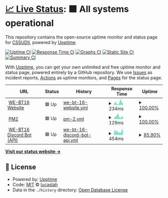 # [📈 Live Status](https://cssudii.github.io/uptime): <!--live status--> **🟩 All systems operational**

This repository contains the open-source uptime monitor and status page for [CSSUDII](https://cssudii.tk), powered by [Upptime](https://github.com/upptime/upptime).

[![Uptime CI](https://github.com/koj-co/upptime/workflows/Uptime%20CI/badge.svg)](https://github.com/koj-co/upptime/actions?query=workflow%3A%22Uptime+CI%22)
[![Response Time CI](https://github.com/koj-co/upptime/workflows/Response%20Time%20CI/badge.svg)](https://github.com/koj-co/upptime/actions?query=workflow%3A%22Response+Time+CI%22)
[![Graphs CI](https://github.com/koj-co/upptime/workflows/Graphs%20CI/badge.svg)](https://github.com/koj-co/upptime/actions?query=workflow%3A%22Graphs+CI%22)
[![Static Site CI](https://github.com/koj-co/upptime/workflows/Static%20Site%20CI/badge.svg)](https://github.com/koj-co/upptime/actions?query=workflow%3A%22Static+Site+CI%22)
[![Summary CI](https://github.com/koj-co/upptime/workflows/Summary%20CI/badge.svg)](https://github.com/koj-co/upptime/actions?query=workflow%3A%22Summary+CI%22)

With [Upptime](https://upptime.js.org), you can get your own unlimited and free uptime monitor and status page, powered entirely by a GitHub repository. We use [Issues](https://github.com/lucaslah/uptime/issues) as incident reports, [Actions](https://github.com/lucaslah/uptime/actions) as uptime monitors, and [Pages](https://lucaslah.github.io/uptime) for the status page.

<!--start: status pages-->
<!-- This summary is generated by Upptime (https://github.com/upptime/upptime) -->
<!-- Do not edit this manually, your changes will be overwritten -->
<!-- prettier-ignore -->
| URL | Status | History | Response Time | Uptime |
| --- | ------ | ------- | ------------- | ------ |
| <img alt="" src="https://favicons.githubusercontent.com/we-bt16.netlify.app" height="13"> [WE-BT16 Website](https://we-bt16.netlify.app) | 🟩 Up | [we-bt-16-website.yml](https://github.com/CSSUDII/uptime/commits/master/history/we-bt-16-website.yml) | <details><summary><img alt="Response time graph" src="./graphs/we-bt-16-website/response-time-week.png" height="20"> 234ms</summary><br><a href="https://CSSUDII.github.io/uptime/history/we-bt-16-website"><img alt="Response time 203" src="https://img.shields.io/endpoint?url=https%3A%2F%2Fraw.githubusercontent.com%2FCSSUDII%2Fuptime%2Fmaster%2Fapi%2Fwe-bt-16-website%2Fresponse-time.json"></a><br><a href="https://CSSUDII.github.io/uptime/history/we-bt-16-website"><img alt="24-hour response time 167" src="https://img.shields.io/endpoint?url=https%3A%2F%2Fraw.githubusercontent.com%2FCSSUDII%2Fuptime%2Fmaster%2Fapi%2Fwe-bt-16-website%2Fresponse-time-day.json"></a><br><a href="https://CSSUDII.github.io/uptime/history/we-bt-16-website"><img alt="7-day response time 234" src="https://img.shields.io/endpoint?url=https%3A%2F%2Fraw.githubusercontent.com%2FCSSUDII%2Fuptime%2Fmaster%2Fapi%2Fwe-bt-16-website%2Fresponse-time-week.json"></a><br><a href="https://CSSUDII.github.io/uptime/history/we-bt-16-website"><img alt="30-day response time 193" src="https://img.shields.io/endpoint?url=https%3A%2F%2Fraw.githubusercontent.com%2FCSSUDII%2Fuptime%2Fmaster%2Fapi%2Fwe-bt-16-website%2Fresponse-time-month.json"></a><br><a href="https://CSSUDII.github.io/uptime/history/we-bt-16-website"><img alt="1-year response time 203" src="https://img.shields.io/endpoint?url=https%3A%2F%2Fraw.githubusercontent.com%2FCSSUDII%2Fuptime%2Fmaster%2Fapi%2Fwe-bt-16-website%2Fresponse-time-year.json"></a></details> | <details><summary><a href="https://CSSUDII.github.io/uptime/history/we-bt-16-website">100.00%</a></summary><a href="https://CSSUDII.github.io/uptime/history/we-bt-16-website"><img alt="All-time uptime 100.00%" src="https://img.shields.io/endpoint?url=https%3A%2F%2Fraw.githubusercontent.com%2FCSSUDII%2Fuptime%2Fmaster%2Fapi%2Fwe-bt-16-website%2Fuptime.json"></a><br><a href="https://CSSUDII.github.io/uptime/history/we-bt-16-website"><img alt="24-hour uptime 100.00%" src="https://img.shields.io/endpoint?url=https%3A%2F%2Fraw.githubusercontent.com%2FCSSUDII%2Fuptime%2Fmaster%2Fapi%2Fwe-bt-16-website%2Fuptime-day.json"></a><br><a href="https://CSSUDII.github.io/uptime/history/we-bt-16-website"><img alt="7-day uptime 100.00%" src="https://img.shields.io/endpoint?url=https%3A%2F%2Fraw.githubusercontent.com%2FCSSUDII%2Fuptime%2Fmaster%2Fapi%2Fwe-bt-16-website%2Fuptime-week.json"></a><br><a href="https://CSSUDII.github.io/uptime/history/we-bt-16-website"><img alt="30-day uptime 100.00%" src="https://img.shields.io/endpoint?url=https%3A%2F%2Fraw.githubusercontent.com%2FCSSUDII%2Fuptime%2Fmaster%2Fapi%2Fwe-bt-16-website%2Fuptime-month.json"></a><br><a href="https://CSSUDII.github.io/uptime/history/we-bt-16-website"><img alt="1-year uptime 100.00%" src="https://img.shields.io/endpoint?url=https%3A%2F%2Fraw.githubusercontent.com%2FCSSUDII%2Fuptime%2Fmaster%2Fapi%2Fwe-bt-16-website%2Fuptime-year.json"></a></details>
| <img alt="" src="https://favicons.githubusercontent.com/app.pm2.io" height="13"> [PM2](https://app.pm2.io) | 🟩 Up | [pm-2.yml](https://github.com/CSSUDII/uptime/commits/master/history/pm-2.yml) | <details><summary><img alt="Response time graph" src="./graphs/pm-2/response-time-week.png" height="20"> 129ms</summary><br><a href="https://CSSUDII.github.io/uptime/history/pm-2"><img alt="Response time 141" src="https://img.shields.io/endpoint?url=https%3A%2F%2Fraw.githubusercontent.com%2FCSSUDII%2Fuptime%2Fmaster%2Fapi%2Fpm-2%2Fresponse-time.json"></a><br><a href="https://CSSUDII.github.io/uptime/history/pm-2"><img alt="24-hour response time 107" src="https://img.shields.io/endpoint?url=https%3A%2F%2Fraw.githubusercontent.com%2FCSSUDII%2Fuptime%2Fmaster%2Fapi%2Fpm-2%2Fresponse-time-day.json"></a><br><a href="https://CSSUDII.github.io/uptime/history/pm-2"><img alt="7-day response time 129" src="https://img.shields.io/endpoint?url=https%3A%2F%2Fraw.githubusercontent.com%2FCSSUDII%2Fuptime%2Fmaster%2Fapi%2Fpm-2%2Fresponse-time-week.json"></a><br><a href="https://CSSUDII.github.io/uptime/history/pm-2"><img alt="30-day response time 138" src="https://img.shields.io/endpoint?url=https%3A%2F%2Fraw.githubusercontent.com%2FCSSUDII%2Fuptime%2Fmaster%2Fapi%2Fpm-2%2Fresponse-time-month.json"></a><br><a href="https://CSSUDII.github.io/uptime/history/pm-2"><img alt="1-year response time 141" src="https://img.shields.io/endpoint?url=https%3A%2F%2Fraw.githubusercontent.com%2FCSSUDII%2Fuptime%2Fmaster%2Fapi%2Fpm-2%2Fresponse-time-year.json"></a></details> | <details><summary><a href="https://CSSUDII.github.io/uptime/history/pm-2">100.00%</a></summary><a href="https://CSSUDII.github.io/uptime/history/pm-2"><img alt="All-time uptime 99.70%" src="https://img.shields.io/endpoint?url=https%3A%2F%2Fraw.githubusercontent.com%2FCSSUDII%2Fuptime%2Fmaster%2Fapi%2Fpm-2%2Fuptime.json"></a><br><a href="https://CSSUDII.github.io/uptime/history/pm-2"><img alt="24-hour uptime 100.00%" src="https://img.shields.io/endpoint?url=https%3A%2F%2Fraw.githubusercontent.com%2FCSSUDII%2Fuptime%2Fmaster%2Fapi%2Fpm-2%2Fuptime-day.json"></a><br><a href="https://CSSUDII.github.io/uptime/history/pm-2"><img alt="7-day uptime 100.00%" src="https://img.shields.io/endpoint?url=https%3A%2F%2Fraw.githubusercontent.com%2FCSSUDII%2Fuptime%2Fmaster%2Fapi%2Fpm-2%2Fuptime-week.json"></a><br><a href="https://CSSUDII.github.io/uptime/history/pm-2"><img alt="30-day uptime 99.61%" src="https://img.shields.io/endpoint?url=https%3A%2F%2Fraw.githubusercontent.com%2FCSSUDII%2Fuptime%2Fmaster%2Fapi%2Fpm-2%2Fuptime-month.json"></a><br><a href="https://CSSUDII.github.io/uptime/history/pm-2"><img alt="1-year uptime 99.70%" src="https://img.shields.io/endpoint?url=https%3A%2F%2Fraw.githubusercontent.com%2FCSSUDII%2Fuptime%2Fmaster%2Fapi%2Fpm-2%2Fuptime-year.json"></a></details>
| <img alt="" src="https://favicons.githubusercontent.com/834fc166c81e.ngrok.io" height="13"> [WE-BT16 Discord Bot (API)](https://834fc166c81e.ngrok.io) | 🟩 Up | [we-bt-16-discord-bot-api.yml](https://github.com/CSSUDII/uptime/commits/master/history/we-bt-16-discord-bot-api.yml) | <details><summary><img alt="Response time graph" src="./graphs/we-bt-16-discord-bot-api/response-time-week.png" height="20"> 454ms</summary><br><a href="https://CSSUDII.github.io/uptime/history/we-bt-16-discord-bot-api"><img alt="Response time 687" src="https://img.shields.io/endpoint?url=https%3A%2F%2Fraw.githubusercontent.com%2FCSSUDII%2Fuptime%2Fmaster%2Fapi%2Fwe-bt-16-discord-bot-api%2Fresponse-time.json"></a><br><a href="https://CSSUDII.github.io/uptime/history/we-bt-16-discord-bot-api"><img alt="24-hour response time 587" src="https://img.shields.io/endpoint?url=https%3A%2F%2Fraw.githubusercontent.com%2FCSSUDII%2Fuptime%2Fmaster%2Fapi%2Fwe-bt-16-discord-bot-api%2Fresponse-time-day.json"></a><br><a href="https://CSSUDII.github.io/uptime/history/we-bt-16-discord-bot-api"><img alt="7-day response time 454" src="https://img.shields.io/endpoint?url=https%3A%2F%2Fraw.githubusercontent.com%2FCSSUDII%2Fuptime%2Fmaster%2Fapi%2Fwe-bt-16-discord-bot-api%2Fresponse-time-week.json"></a><br><a href="https://CSSUDII.github.io/uptime/history/we-bt-16-discord-bot-api"><img alt="30-day response time 464" src="https://img.shields.io/endpoint?url=https%3A%2F%2Fraw.githubusercontent.com%2FCSSUDII%2Fuptime%2Fmaster%2Fapi%2Fwe-bt-16-discord-bot-api%2Fresponse-time-month.json"></a><br><a href="https://CSSUDII.github.io/uptime/history/we-bt-16-discord-bot-api"><img alt="1-year response time 687" src="https://img.shields.io/endpoint?url=https%3A%2F%2Fraw.githubusercontent.com%2FCSSUDII%2Fuptime%2Fmaster%2Fapi%2Fwe-bt-16-discord-bot-api%2Fresponse-time-year.json"></a></details> | <details><summary><a href="https://CSSUDII.github.io/uptime/history/we-bt-16-discord-bot-api">85.90%</a></summary><a href="https://CSSUDII.github.io/uptime/history/we-bt-16-discord-bot-api"><img alt="All-time uptime 95.55%" src="https://img.shields.io/endpoint?url=https%3A%2F%2Fraw.githubusercontent.com%2FCSSUDII%2Fuptime%2Fmaster%2Fapi%2Fwe-bt-16-discord-bot-api%2Fuptime.json"></a><br><a href="https://CSSUDII.github.io/uptime/history/we-bt-16-discord-bot-api"><img alt="24-hour uptime 88.62%" src="https://img.shields.io/endpoint?url=https%3A%2F%2Fraw.githubusercontent.com%2FCSSUDII%2Fuptime%2Fmaster%2Fapi%2Fwe-bt-16-discord-bot-api%2Fuptime-day.json"></a><br><a href="https://CSSUDII.github.io/uptime/history/we-bt-16-discord-bot-api"><img alt="7-day uptime 85.90%" src="https://img.shields.io/endpoint?url=https%3A%2F%2Fraw.githubusercontent.com%2FCSSUDII%2Fuptime%2Fmaster%2Fapi%2Fwe-bt-16-discord-bot-api%2Fuptime-week.json"></a><br><a href="https://CSSUDII.github.io/uptime/history/we-bt-16-discord-bot-api"><img alt="30-day uptime 96.76%" src="https://img.shields.io/endpoint?url=https%3A%2F%2Fraw.githubusercontent.com%2FCSSUDII%2Fuptime%2Fmaster%2Fapi%2Fwe-bt-16-discord-bot-api%2Fuptime-month.json"></a><br><a href="https://CSSUDII.github.io/uptime/history/we-bt-16-discord-bot-api"><img alt="1-year uptime 95.55%" src="https://img.shields.io/endpoint?url=https%3A%2F%2Fraw.githubusercontent.com%2FCSSUDII%2Fuptime%2Fmaster%2Fapi%2Fwe-bt-16-discord-bot-api%2Fuptime-year.json"></a></details>

<!--end: status pages-->

[**Visit our status website →**](https://cssudii.github.io/uptime)

## 📄 License

- Powered by: [Upptime](https://github.com/upptime/upptime)
- Code: [MIT](./LICENSE) © [lucaslah](https://cssudii.tk)
- Data in the `./history` directory: [Open Database License](https://opendatacommons.org/licenses/odbl/1-0/)
